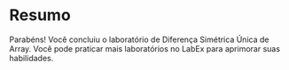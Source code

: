 # Resumo

Parabéns! Você concluiu o laboratório de Diferença Simétrica Única de Array. Você pode praticar mais laboratórios no LabEx para aprimorar suas habilidades.
